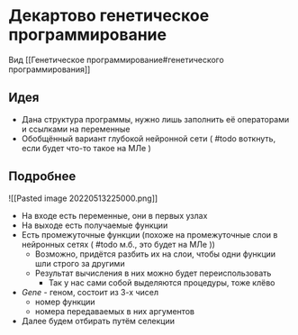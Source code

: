 # Декартово генетическое программирование

Вид [[Генетическое программирование#генетического программирования]]

## Идея

* Дана структура программы, нужно лишь заполнить её операторами и ссылками на переменные
* Обобщённый вариант глубокой нейронной сети ( #todo воткнуть, если будет что-то такое на МЛе )

## Подробнее

![[Pasted image 20220513225000.png]]

* На входе есть переменные, они в первых узлах
* На выходе есть получаемые функции
* Есть промежуточные функции (похоже на промежуточные слои в нейронных сетях ( #todo м.б., это будет на МЛе ))
	* Возможно, придётся разбить их на слои, чтобы одни функции шли строго за другими
	* Результат вычисления в них можно будет переиспользовать
		* Так у нас сами собой выделяются процедуры, тоже клёво
* _Gene_ - геном, состоит из 3-х чисел
	* номер функции
	* номера передаваемых в них аргументов
* Далее будем отбирать путём селекции